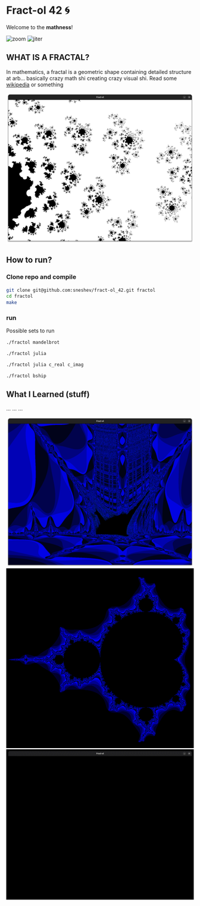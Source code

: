 # Fract-ol 42 🌀
Welcome to the **mathness**!  

![zoom](assets/zoom.gif)
![jiter](assets/jiter.gif)

## WHAT IS A FRACTAL?
In mathematics, a fractal is a geometric shape containing detailed structure at arb...
basically crazy math shi creating crazy visual shi. Read some [wikipedia](https://en.wikipedia.org/wiki/Fractal) or something

![bl](assets/bl1.png)

## How to run?
### Clone repo and compile
```bash
git clone git@github.com:sneshev/fract-ol_42.git fractol
cd fractol
make
```
### run
Possible sets to run
``` 
./fractol mandelbrot
```
``` 
./fractol julia
```
``` 
./fractol julia c_real c_imag 
```
``` 
./fractol bship 
```

## What I Learned (stuff)
...
...
...

![bship](assets/bship.png)
![Mandelbrot2](assets/m2.png)
![univrs](assets/univrs.gif)
